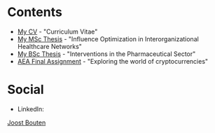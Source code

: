 <script type="text/javascript" src="https://platform.linkedin.com/badges/js/profile.js" async defer></script>

# Contents

- [My CV](https://joostbouten.github.io/curriculum-vitae.pdf) - "Curriculum Vitae"
- [My MSc Thesis](https://joostbouten.github.io/mscthesis.pdf) - "Influence Optimization in Interorganizational Healthcare Networks"					 
- [My BSc Thesis](https://joostbouten.github.io/bscthesis.pdf) - "Interventions in the Pharmaceutical Sector"
- [AEA Final Assignment](https://joostbouten.github.io/AEA_Joost_Twan.html) - "Exploring the world of cryptocurrencies" 

# Social
- LinkedIn: 
<div class="LI-profile-badge"  data-version="v1" data-size="medium" data-locale="nl_NL" data-type="vertical" data-theme="light" data-vanity="joost-bouten"><a class="LI-simple-link" href='https://be.linkedin.com/in/joost-bouten?trk=profile-badge'>Joost Bouten</a></div>





